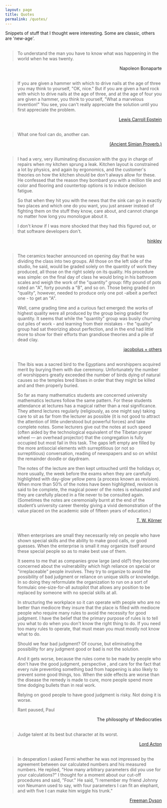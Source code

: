 ```yaml
---
layout: page
title: Quotes
permalink: /quotes/
---
```


Snippets of stuff that I thought were interesting. Some are classic, others are 'new-age'.
<br><br>

> To understand the man you have to know what 
> was happening in the world when he was twenty.  
<div style="text-align: right">Napoleon Bonaparte<br><br></div>  
  

> If you are given a hammer with which to drive nails
> at the age of three you may think to yourself, "OK,
> nice." But if you are given a hard rock with which to
> drive nails at the age of three, and at the age of four
> you are given a hammer, you think to yourself, "What
> a marvelous invention!" You see, you can't really
> appreciate the solution until you first appreciate the
>problem.
<div style="text-align: right"><a href="https://www.google.com/search?q=thinking+physics">Lewis Carroll Epstein</a><br><br></div>   
  
> What one fool can do, another can.
<div style="text-align: right"><a href="http://www.gutenberg.org/ebooks/33283">(Ancient Simian Proverb.)</a><br><br></div>  

> I had a very, very illuminating discussion with the guy in charge of repairs when my kitchen sprung a leak.
> Kitchen layout is constrained a lot by physics, and again by ergonomics, and the customer's theories on how the kitchen should be don't always allow for these. He confessed that the reason they bombard you with a million tile and color and flooring and countertop options is to induce decision fatigue.
> 
> So that when they hit you with the news that the sink can go in exactly two places and which one do you want, you just answer instead of fighting them on the stuff they know, care about, and cannot change no matter how long you monologue about it.
> 
> I don't know if I was more shocked that they had this figured out, or that software developers don't.
<div style="text-align: right"><a href="https://news.ycombinator.com/item?id=22487209">hinkley</a><br><br></div>

> The ceramics teacher announced on opening day that he was dividing the class into two groups. All those on the left side of the studio, he said, would be graded solely on the quantity of work they produced, all those on the right solely on its quality. His procedure was simple: on the final day of class he would bring in his bathroom scales and weigh the work of the "quantity" group: fifty pound of pots rated an "A", forty pounds a "B", and so on. Those being graded on "quality", however, needed to produce only one pot -albeit a perfect one - to get an "A". 
> 
> Well, came grading time and a curious fact emerged: the works of highest quality were all produced by the group being graded for quantity. It seems that while the "quantity" group was busily churning out piles of work - and learning from their mistakes - the "quality" group had sat theorizing about perfection, and in the end had little more to show for their efforts than grandiose theories and a pile of dead clay.
<div style="text-align: right"><a href="https://news.ycombinator.com/item?id=19956768">jacobolus + others</a><br><br></div>

> The Ibis was a sacred bird to the Egyptians and worshippers acquired
merit by burying them with due ceremony. Unfortunately the number of
worshippers greatly exceeded the number of birds dying of natural causes
so the temples bred Ibises in order that they might be killed and and then
properly buried.
>
>So far as many mathematics students are concerned university mathematics lectures follow the same pattern. For these students attendance at
lectures has a magical rather than a real significance. They attend lectures
regularly (religiously, as one might say) taking care to sit as far from the
lecturer as possible (it is not good to attract the attention of little understood but powerful forces) and take complete notes. Some lecturers give out the notes at such speed (often aided by the technological equivalent of the
Tibetan prayer wheel — an overhead projector) that the congregation is fully
occupied but most fail in this task. The gaps left empty are filled by the more
antisocial elements with surreptitious (or not so surreptitious) conversation, reading of newspapers and so on whilst the remainder doodle or daydream.
>
> The notes of the lecture are then kept untouched until the holidays or, more
usually, the week before the exams when they are carefully highlighted with
day-glow yellow pens (a process known as revision). When more than 50% of
the notes have been highlighted, revision is said to be complete, the magical
power of the notes is exhausted and they are carefully placed in a file never
to be consulted again. (Sometimes the notes are ceremonially burnt at the
end of the student’s university career thereby giving a vivid demonstration
of the value placed on the academic side of fifteen years of education.)
<div style="text-align: right"><a href="https://www.dpmms.cam.ac.uk/~twk/Lecture.pdf">T. W. Körner</a><br><br></div>


>When enterprises are small they necessarily rely on people who have shown special skills and the ability to make good calls, or good guesses.  When the enterprise is small it may organize itself around these special people so as to make best use of them.
>
>It seems to me that as companies grow large (and old?) they become concerned about the vulnerability which high reliance on special or "irreplaceable"  people involves.  They try to organize to avoid the possibility of bad judgment or reliance on unique skills or knowledge.  In so doing they reformulate the organization to run on a sort of formulaic one-size-for-all autopilot that allows any position to be replaced by someone with no special skills at all.
>
>In structuring the workplace so it can operate with people who are no better than mediocre they insure that the place is filled with mediocre people who require many rules to avoid the necessity for good judgment.  I have the belief that the primary purpose of rules is to tell you what to do when you don't know the right thing to do.  If you need too many rules to operate, that must mean you must mostly not know what to do.
>
>Should we fear bad judgment?  Of course, but eliminating the possibility for any judgment good or bad is not the solution.
>
>And it gets worse, because the rules come to be made by people who don't have the good judgment, perspective , and care for the fact that every rule preventing something bad from happening is also likely to prevent some good things, too.  When the side effects are worse than the disease the remedy is made to cure, more people spend more time dodging bullets than in real work.
>
>Relying on good people to have good judgment is risky.  Not doing it is worse.
>
>Rant paused,
>Paul
<div style="text-align: right">The philosophy of Mediocraties<br><br></div>

>Judge talent at its best but character at its worst.
<div style="text-align: right"><a href="https://oll.libertyfund.org/titles/209#Acton_0028_76">Lord Acton</a><br><br></div>


> In desperation I asked Fermi whether he was not impressed by the agreement between our calculated numbers and his measured numbers. He replied, "How many arbitrary parameters did you use for your calculations?" I thought for a moment about our cut-off procedures and said, "Four." He said, "I remember my friend Johnny von Neumann used to say, with four parameters I can fit an elephant, and with five I can make him wiggle his trunk."

<div style="text-align: right"><a href="http://lilith.fisica.ufmg.br/~dsoares/fdyson.htm">Freeman Dyson</a><br><br></div>



